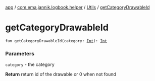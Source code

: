 [app](../../index.md) / [com.ema.jannik.logbook.helper](../index.md) / [Utils](index.md) / [getCategoryDrawableId](./get-category-drawable-id.md)

# getCategoryDrawableId

`fun getCategoryDrawableId(category: `[`Int`](https://kotlinlang.org/api/latest/jvm/stdlib/kotlin/-int/index.html)`): `[`Int`](https://kotlinlang.org/api/latest/jvm/stdlib/kotlin/-int/index.html)

### Parameters

`category` - the category

**Return**
return id of the drawable or 0 when not found

